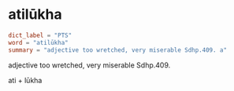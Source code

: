 # atilūkha

``` toml
dict_label = "PTS"
word = "atilūkha"
summary = "adjective too wretched, very miserable Sdhp.409. a"
```

adjective too wretched, very miserable Sdhp.409.

ati \+ lūkha

